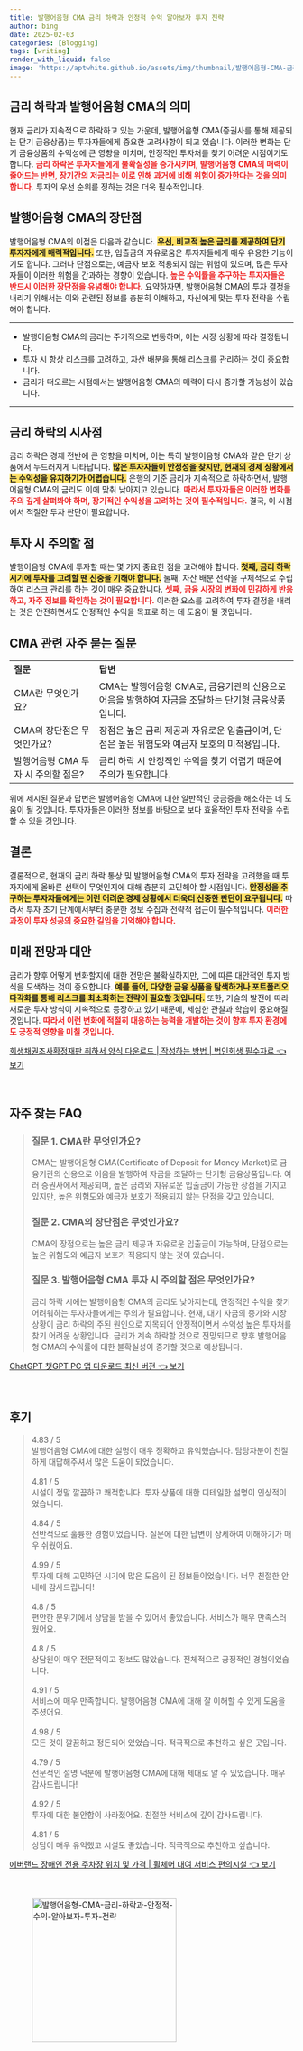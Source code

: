```yaml
---
title: 발행어음형 CMA 금리 하락과 안정적 수익 알아보자 투자 전략
author: bing
date: 2025-02-03
categories: [Blogging]
tags: [writing]
render_with_liquid: false
image: 'https://aptwhite.github.io/assets/img/thumbnail/발행어음형-CMA-금리-하락과-안정적-수익-알아보자-투자-전략.webp'
---
```



<h2 id='금리 하락과 발행어음형 CMA의 의미'>금리 하락과 발행어음형 CMA의 의미</h2>

<p>현재 금리가 지속적으로 하락하고 있는 가운데, 발행어음형 CMA(증권사를 통해 제공되는 단기 금융상품)는 투자자들에게 중요한 고려사항이 되고 있습니다. 이러한 변화는 단기 금융상품의 수익성에 큰 영향을 미치며, 안정적인 투자처를 찾기 어려운 시점이기도 합니다. <b><span style="color: #ee2323;">금리 하락은 투자자들에게 불확실성을 증가시키며, 발행어음형 CMA의 매력이 줄어드는 반면, 장기간의 저금리는 이로 인해 과거에 비해 위험이 증가한다는 것을 의미합니다.</span></b> 투자의 우선 순위를 정하는 것은 더욱 필수적입니다.</p>

<h2 id='발행어음형 CMA의 장단점'>발행어음형 CMA의 장단점</h2>

<p>발행어음형 CMA의 이점은 다음과 같습니다. <b><span style="background-color: #ffe066;">우선, 비교적 높은 금리를 제공하여 단기 투자자에게 매력적입니다.</span></b> 또한, 입출금의 자유로움은 투자자들에게 매우 유용한 기능이기도 합니다. 그러나 단점으로는, 예금자 보호 적용되지 않는 위험이 있으며, 많은 투자자들이 이러한 위험을 간과하는 경향이 있습니다. <b><span style="color: #ee2323;">높은 수익률을 추구하는 투자자들은 반드시 이러한 장단점을 유념해야 합니다.</span></b> 요약하자면, 발행어음형 CMA의 투자 결정을 내리기 위해서는 이와 관련된 정보를 충분히 이해하고, 자신에게 맞는 투자 전략을 수립해야 합니다.</p>

<hr />

<ul>
    <li>발행어음형 CMA의 금리는 주기적으로 변동하며, 이는 시장 상황에 따라 결정됩니다.</li>
    <li>투자 시 항상 리스크를 고려하고, 자산 배분을 통해 리스크를 관리하는 것이 중요합니다.</li>
    <li>금리가 떠오르는 시점에서는 발행어음형 CMA의 매력이 다시 증가할 가능성이 있습니다.</li>
</ul>

<hr />

<h2 id='금리 하락의 시사점'>금리 하락의 시사점</h2>

<p>금리 하락은 경제 전반에 큰 영향을 미치며, 이는 특히 발행어음형 CMA와 같은 단기 상품에서 두드러지게 나타납니다. <b><span style="background-color: #ffe066;">많은 투자자들이 안정성을 찾지만, 현재의 경제 상황에서는 수익성을 유지하기가 어렵습니다.</span></b> 은행의 기준 금리가 지속적으로 하락하면서, 발행어음형 CMA의 금리도 이에 맞춰 낮아지고 있습니다. <b><span style="color: #ee2323;">따라서 투자자들은 이러한 변화를 주의 깊게 살펴봐야 하며, 장기적인 수익성을 고려하는 것이 필수적입니다.</span></b> 결국, 이 시점에서 적절한 투자 판단이 필요합니다.</p>

<h2 id='투자 시 주의할 점'>투자 시 주의할 점</h2>

<p>발행어음형 CMA에 투자할 때는 몇 가지 중요한 점을 고려해야 합니다. <b><span style="background-color: #ffe066;">첫째, 금리 하락 시기에 투자를 고려할 땐 신중을 기해야 합니다.</span></b> 둘째, 자산 배분 전략을 구체적으로 수립하여 리스크 관리를 하는 것이 매우 중요합니다. <b><span style="color: #ee2323;">셋째, 금융 시장의 변화에 민감하게 반응하고, 자주 정보를 확인하는 것이 필요합니다.</span></b> 이러한 요소를 고려하여 투자 결정을 내리는 것은 안전하면서도 안정적인 수익을 목표로 하는 데 도움이 될 것입니다.</p>

<h2 id='CMA 관련 자주 묻는 질문'>CMA 관련 자주 묻는 질문</h2>

<table>
    <tr>
        <td><b>질문</b></td>
        <td><b>답변</b></td>
    </tr>
    <tr>
        <td>CMA란 무엇인가요?</td>
        <td>CMA는 발행어음형 CMA로, 금융기관의 신용으로 어음을 발행하여 자금을 조달하는 단기형 금융상품입니다.</td>
    </tr>
    <tr>
        <td>CMA의 장단점은 무엇인가요?</td>
        <td>장점은 높은 금리 제공과 자유로운 입출금이며, 단점은 높은 위험도와 예금자 보호의 미적용입니다.</td>
    </tr>
    <tr>
        <td>발행어음형 CMA 투자 시 주의할 점은?</td>
        <td>금리 하락 시 안정적인 수익을 찾기 어렵기 때문에 주의가 필요합니다.</td>
    </tr>
</table>

<p>위에 제시된 질문과 답변은 발행어음형 CMA에 대한 일반적인 궁금증을 해소하는 데 도움이 될 것입니다. 투자자들은 이러한 정보를 바탕으로 보다 효율적인 투자 전략을 수립할 수 있을 것입니다.</p>

<h2 id='결론'>결론</h2>

<p>결론적으로, 현재의 금리 하락 통상 및 발행어음형 CMA의 투자 전략을 고려했을 때 투자자에게 올바른 선택이 무엇인지에 대해 충분히 고민해야 할 시점입니다. <b><span style="background-color: #ffe066;">안정성을 추구하는 투자자들에게는 이런 어려운 경제 상황에서 더욱더 신중한 판단이 요구됩니다.</span></b> 따라서 투자 초기 단계에서부터 충분한 정보 수집과 전략적 접근이 필수적입니다. <b><span style="color: #ee2323;">이러한 과정이 투자 성공의 중요한 길임을 기억해야 합니다.</span></b></p>

<h2 id='미래 전망과 대안'>미래 전망과 대안</h2>

<p>금리가 향후 어떻게 변화할지에 대한 전망은 불확실하지만, 그에 따른 대안적인 투자 방식을 모색하는 것이 중요합니다. <b><span style="background-color: #ffe066;">예를 들어, 다양한 금융 상품을 탐색하거나 포트폴리오 다각화를 통해 리스크를 최소화하는 전략이 필요할 것입니다.</span></b> 또한, 기술의 발전에 따라 새로운 투자 방식이 지속적으로 등장하고 있기 때문에, 세심한 관찰과 학습이 중요해질 것입니다. <b><span style="color: #ee2323;">따라서 이런 변화에 적절히 대응하는 능력을 개발하는 것이 향후 투자 환경에도 긍정적 영향을 미칠 것입니다.</span></b></p>


<p><a class="click-button" title="회생채권조사확정재판 취하서 양식 다운로드 | 작성하는 방법 | 법인회생 필수자료" href="https://aptwhite.github.io/posts/%ED%9A%8C%EC%83%9D%EC%B1%84%EA%B6%8C%EC%A1%B0%EC%82%AC%ED%99%95%EC%A0%95%EC%9E%AC%ED%8C%90-%EC%B7%A8%ED%95%98%EC%84%9C-%EC%96%91%EC%8B%9D-%EB%8B%A4%EC%9A%B4%EB%A1%9C%EB%93%9C-%EC%9E%91%EC%84%B1%ED%95%98%EB%8A%94-%EB%B0%A9%EB%B2%95-%EB%B2%95%EC%9D%B8%ED%9A%8C%EC%83%9D-%ED%95%84%EC%88%98%EC%9E%90%EB%A3%8C/" rel="dofollow">회생채권조사확정재판 취하서 양식 다운로드 | 작성하는 방법 | 법인회생 필수자료 👈 보기</a></p><br>
<h2 id='자주_찾는_FAQ'>자주 찾는 FAQ</h2>
<div itemscope="" itemtype="https://schema.org/FAQPage"> 
<blockquote> 
<div itemscope="" itemprop="mainEntity" itemtype="https://schema.org/Question"> 
<h3 itemprop="name">질문 1. CMA란 무엇인가요?</h3> 
<div itemscope="" itemprop="acceptedAnswer" itemtype="https://schema.org/Answer"> 
<span itemprop="text"> 
<p>CMA는 발행어음형 CMA(Certificate of Deposit for Money Market)로 금융기관의 신용으로 어음을 발행하여 자금을 조달하는 단기형 금융상품입니다. 여러 증권사에서 제공되며, 높은 금리와 자유로운 입출금이 가능한 장점을 가지고 있지만, 높은 위험도와 예금자 보호가 적용되지 않는 단점을 갖고 있습니다.</p> 
</span> 
</div> 
</div> 

<div itemscope="" itemprop="mainEntity" itemtype="https://schema.org/Question"> 
<h3 itemprop="name">질문 2. CMA의 장단점은 무엇인가요?</h3> 
<div itemscope="" itemprop="acceptedAnswer" itemtype="https://schema.org/Answer"> 
<span itemprop="text"> 
<p>CMA의 장점으로는 높은 금리 제공과 자유로운 입출금이 가능하며, 단점으로는 높은 위험도와 예금자 보호가 적용되지 않는 것이 있습니다.</p> 
</span> 
</div> 
</div> 

<div itemscope="" itemprop="mainEntity" itemtype="https://schema.org/Question"> 
<h3 itemprop="name">질문 3. 발행어음형 CMA 투자 시 주의할 점은 무엇인가요?</h3> 
<div itemscope="" itemprop="acceptedAnswer" itemtype="https://schema.org/Answer"> 
<span itemprop="text"> 
<p>금리 하락 시에는 발행어음형 CMA의 금리도 낮아지는데, 안정적인 수익을 찾기 어려워하는 투자자들에게는 주의가 필요합니다. 현재, 대기 자금의 증가와 시장 상황이 금리 하락의 주된 원인으로 지목되어 안정적이면서 수익성 높은 투자처를 찾기 어려운 상황입니다. 금리가 계속 하락할 것으로 전망되므로 향후 발행어음형 CMA의 수익률에 대한 불확실성이 증가할 것으로 예상됩니다.</p> 
</span> 
</div> 
</div> 
</blockquote> 
</div>
<p><a class="click-button" title="ChatGPT 챗GPT PC 앱 다운로드 최신 버전" href="https://aptwhite.github.io/posts/ChatGPT-%EC%B1%97GPT-PC-%EC%95%B1-%EB%8B%A4%EC%9A%B4%EB%A1%9C%EB%93%9C-%EC%B5%9C%EC%8B%A0-%EB%B2%84%EC%A0%84/" rel="dofollow">ChatGPT 챗GPT PC 앱 다운로드 최신 버전 👈 보기</a></p><br>
<h2 id='후기'>후기</h2>
<div itemscope itemtype="https://schema.org/Product">
  <blockquote>
  <div itemprop="review" itemscope itemtype="https://schema.org/Review">
      <div itemprop="reviewRating" itemscope itemtype="https://schema.org/Rating"> <span itemprop="ratingValue">4.83</span> / <span itemprop="bestRating">5</span> </div>
      <span itemprop="reviewBody">발행어음형 CMA에 대한 설명이 매우 정확하고 유익했습니다. 담당자분이 친절하게 대답해주셔서 많은 도움이 되었습니다.</span>
  </div>
  <br>
  <div itemprop="review" itemscope itemtype="https://schema.org/Review">
      <div itemprop="reviewRating" itemscope itemtype="https://schema.org/Rating"> <span itemprop="ratingValue">4.81</span> / <span itemprop="bestRating">5</span> </div>
      <span itemprop="reviewBody">시설이 정말 깔끔하고 쾌적합니다. 투자 상품에 대한 디테일한 설명이 인상적이었습니다.</span>
  </div>
  <br>
  <div itemprop="review" itemscope itemtype="https://schema.org/Review">
      <div itemprop="reviewRating" itemscope itemtype="https://schema.org/Rating"> <span itemprop="ratingValue">4.84</span> / <span itemprop="bestRating">5</span> </div>
      <span itemprop="reviewBody">전반적으로 훌륭한 경험이었습니다. 질문에 대한 답변이 상세하여 이해하기가 매우 쉬웠어요.</span>
  </div>
  <br>
  <div itemprop="review" itemscope itemtype="https://schema.org/Review">
      <div itemprop="reviewRating" itemscope itemtype="https://schema.org/Rating"> <span itemprop="ratingValue">4.99</span> / <span itemprop="bestRating">5</span> </div>
      <span itemprop="reviewBody">투자에 대해 고민하던 시기에 많은 도움이 된 정보들이었습니다. 너무 친절한 안내에 감사드립니다!</span>
  </div>
  <br>
  <div itemprop="review" itemscope itemtype="https://schema.org/Review">
      <div itemprop="reviewRating" itemscope itemtype="https://schema.org/Rating"> <span itemprop="ratingValue">4.8</span> / <span itemprop="bestRating">5</span> </div>
      <span itemprop="reviewBody">편안한 분위기에서 상담을 받을 수 있어서 좋았습니다. 서비스가 매우 만족스러웠어요.</span>
  </div>
  <br>
  <div itemprop="review" itemscope itemtype="https://schema.org/Review">
      <div itemprop="reviewRating" itemscope itemtype="https://schema.org/Rating"> <span itemprop="ratingValue">4.8</span> / <span itemprop="bestRating">5</span> </div>
      <span itemprop="reviewBody">상담원이 매우 전문적이고 정보도 많았습니다. 전체적으로 긍정적인 경험이었습니다.</span>
  </div>
  <br>
  <div itemprop="review" itemscope itemtype="https://schema.org/Review">
      <div itemprop="reviewRating" itemscope itemtype="https://schema.org/Rating"> <span itemprop="ratingValue">4.91</span> / <span itemprop="bestRating">5</span> </div>
      <span itemprop="reviewBody">서비스에 매우 만족합니다. 발행어음형 CMA에 대해 잘 이해할 수 있게 도움을 주셨어요.</span>
  </div>
  <br>
  <div itemprop="review" itemscope itemtype="https://schema.org/Review">
      <div itemprop="reviewRating" itemscope itemtype="https://schema.org/Rating"> <span itemprop="ratingValue">4.98</span> / <span itemprop="bestRating">5</span> </div>
      <span itemprop="reviewBody">모든 것이 깔끔하고 정돈되어 있었습니다. 적극적으로 추천하고 싶은 곳입니다.</span>
  </div>
  <br>
  <div itemprop="review" itemscope itemtype="https://schema.org/Review">
      <div itemprop="reviewRating" itemscope itemtype="https://schema.org/Rating"> <span itemprop="ratingValue">4.79</span> / <span itemprop="bestRating">5</span> </div>
      <span itemprop="reviewBody">전문적인 설명 덕분에 발행어음형 CMA에 대해 제대로 알 수 있었습니다. 매우 감사드립니다!</span>
  </div>
  <br>
  <div itemprop="review" itemscope itemtype="https://schema.org/Review">
      <div itemprop="reviewRating" itemscope itemtype="https://schema.org/Rating"> <span itemprop="ratingValue">4.92</span> / <span itemprop="bestRating">5</span> </div>
      <span itemprop="reviewBody">투자에 대한 불안함이 사라졌어요. 친절한 서비스에 깊이 감사드립니다.</span>
  </div>
  <br>
  <div itemprop="review" itemscope itemtype="https://schema.org/Review">
      <div itemprop="reviewRating" itemscope itemtype="https://schema.org/Rating"> <span itemprop="ratingValue">4.81</span> / <span itemprop="bestRating">5</span> </div>
      <span itemprop="reviewBody">상담이 매우 유익했고 시설도 좋았습니다. 적극적으로 추천하고 싶습니다.</span>
  </div>
  </blockquote>
</div>
<p><a class="click-button" title="에버랜드 장애인 전용 주차장 위치 및 가격 | 휠체어 대여 서비스 편의시설" href="https://aptwhite.github.io/posts/%EC%97%90%EB%B2%84%EB%9E%9C%EB%93%9C-%EC%9E%A5%EC%95%A0%EC%9D%B8-%EC%A0%84%EC%9A%A9-%EC%A3%BC%EC%B0%A8%EC%9E%A5-%EC%9C%84%EC%B9%98-%EB%B0%8F-%EA%B0%80%EA%B2%A9-%ED%9C%A0%EC%B2%B4%EC%96%B4-%EB%8C%80%EC%97%AC-%EC%84%9C%EB%B9%84%EC%8A%A4-%ED%8E%B8%EC%9D%98%EC%8B%9C%EC%84%A4/" rel="dofollow">에버랜드 장애인 전용 주차장 위치 및 가격 | 휠체어 대여 서비스 편의시설 👈 보기</a></p><br>
<figure class="image"><img src="https://aptwhite.github.io/assets/img/thumbnail/발행어음형-CMA-금리-하락과-안정적-수익-알아보자-투자-전략.webp" alt="발행어음형-CMA-금리-하락과-안정적-수익-알아보자-투자-전략" width="256" height="256"></figure>